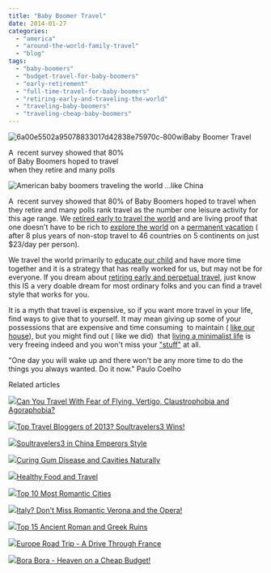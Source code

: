 ```yaml
---
title: "Baby Boomer Travel"
date: 2014-01-27
categories: 
  - "america"
  - "around-the-world-family-travel"
  - "blog"
tags: 
  - "baby-boomers"
  - "budget-travel-for-baby-boomers"
  - "early-retirement"
  - "full-time-travel-for-baby-boomers"
  - "retiring-early-and-traveling-the-world"
  - "traveling-baby-boomers"
  - "traveling-cheap-baby-boomers"
---
```


![6a00e5502a95078833017d42838e75970c-800wi](https://pub-ac94b3f306b24c0dba4238943c97f2e1.r2.dev/6a00e5502a95078833019b046a6734970d.jpg)Baby Boomer Travel  
  
A  recent survey showed that 80%  
of Baby Boomers hoped to travel  
when they retire and many polls

<!--more-->  
  
![American baby boomers traveling the world ...like China](https://pub-ac94b3f306b24c0dba4238943c97f2e1.r2.dev/6a00e5502a9507883301a3fbde58ab970b.png)  
  
A  recent survey showed that 80% of Baby Boomers hoped to travel when they retire and many polls rank travel as the number one leisure activity for this age range. We [retired early to travel the world](http://soultravelers3new.local/2013/07/retire-and-travel-the-world.html "retire early to travel the world") and are living proof that one doesn't have to be rich to [explore the world](http://soultravelers3new.local/2012/12/around-the-world-family-travel.html "explore the world") on a [permanent vacation](http://soultravelers3new.local/2013/08/secrets-for-a-permanent-vacation-travel-tips.html "permanent vacation") ( after 8 plus years of non-stop travel to 46 countries on 5 continents on just $23/day per person).  
  
We travel the world primarily to [educate our child](http://soultravelers3new.local/2012/06/nomadic-lifestyle-with-children-.html "travel the world as a family with kids") and have more time together and it is a strategy that has really worked for us, but may not be for everyone. If you dream about [retiring early and perpetual travel](http://soultravelers3new.local/2010/06/early-retirement-perpetual-travel-radical-early-retirement-with-kids-rtw-family-travel-multiyear.html "retire early and perpetual travel"), just know this IS a very doable dream for most ordinary folks and you can find a travel style that works for you.  
  
It is a myth that travel is expensive, so if you want more travel in your life, find ways to give that to yourself. It may mean giving up some of your possessions that are expensive and time consuming  to maintain ( [like our house](http://soultravelers3new.local/2006/08/home-and-hous-1.html "selling your home for a dream")), but you might find out ( like we did)  that [living a minimalist life](http://soultravelers3new.local/2011/08/minimalist-living-family-travel-lifestyle-books.html "minimalist life style books") is very freeing indeed and you won't miss your ["stuff"](http://soultravelers3new.local/2011/08/reverse-culture-shock-usa-over-consumerism.html "stuff or over consumerism") at all.  
  
"One day you will wake up and there won't be any more time to do the things you always wanted. Do it now." Paulo Coelho  
  

Related articles

[![](http://i.zemanta.com/106188736_80_80.jpg)](http://soultravelers3new.local/2012/08/can-you-travel-with-fear-of-flying-vertigo-claustrophobia-and-agoraphobia.html)[Can You Travel With Fear of Flying, Vertigo, Claustrophobia and Agoraphobia?](http://soultravelers3new.local/2012/08/can-you-travel-with-fear-of-flying-vertigo-claustrophobia-and-agoraphobia.html)

[![](http://i.zemanta.com/135568483_80_80.jpg)](http://soultravelers3new.local/2013/01/top-travel-bloggers-of-2013-soultravelers3-wins-.html)[Top Travel Bloggers of 2013? Soultravelers3 Wins!](http://soultravelers3new.local/2013/01/top-travel-bloggers-of-2013-soultravelers3-wins-.html)

[![](http://i.zemanta.com/130189927_80_80.jpg)](http://soultravelers3new.local/2012/12/soultravelers3-in-china-emperors-style.html)[Soultravelers3 in China Emperors Style](http://soultravelers3new.local/2012/12/soultravelers3-in-china-emperors-style.html)

[![](http://i.zemanta.com/154024597_80_80.jpg)](http://soultravelers3new.local/2013/03/curing-gum-disease-and-cavities-naturally.html)[Curing Gum Disease and Cavities Naturally](http://soultravelers3new.local/2013/03/curing-gum-disease-and-cavities-naturally.html)

[![](http://i.zemanta.com/92033338_80_80.jpg)](http://soultravelers3new.local/2012/06/healthy-food-and-travel.html)[Healthy Food and Travel](http://soultravelers3new.local/2012/06/healthy-food-and-travel.html)

[![](http://i.zemanta.com/145325476_80_80.jpg)](http://soultravelers3new.local/2013/02/top-10-most-romantic-cities-.html)[Top 10 Most Romantic Cities](http://soultravelers3new.local/2013/02/top-10-most-romantic-cities-.html)

[![](http://i.zemanta.com/117954986_80_80.jpg)](http://soultravelers3new.local/2012/10/italy-dont-miss-romantic-verona-and-the-opera-.html)[Italy? Don't Miss Romantic Verona and the Opera!](http://soultravelers3new.local/2012/10/italy-dont-miss-romantic-verona-and-the-opera-.html)

[![](http://i.zemanta.com/151690941_80_80.jpg)](http://soultravelers3new.local/2013/03/best-places-to-visit-ancient-roman-and-greek-ruins.html)[Top 15 Ancient Roman and Greek Ruins](http://soultravelers3new.local/2013/03/best-places-to-visit-ancient-roman-and-greek-ruins.html)

[![](http://i.zemanta.com/110192089_80_80.jpg)](http://soultravelers3new.local/2012/09/europe-road-trip-a-drive-through-france-provence-to-dordogne-via-photos-family-travel.html)[Europe Road Trip - A Drive Through France](http://soultravelers3new.local/2012/09/europe-road-trip-a-drive-through-france-provence-to-dordogne-via-photos-family-travel.html)

[![](http://i.zemanta.com/92363554_80_80.jpg)](http://soultravelers3new.local/2012/06/bora-bora-heaven-on-a-cheap-budget.html)[Bora Bora - Heaven on a Cheap Budget!](http://soultravelers3new.local/2012/06/bora-bora-heaven-on-a-cheap-budget.html)
